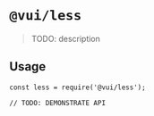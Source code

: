 # `@vui/less`

> TODO: description

## Usage

```
const less = require('@vui/less');

// TODO: DEMONSTRATE API
```
